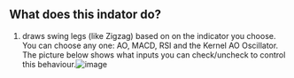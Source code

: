 ## What does this indator do?
1. draws swing legs (like Zigzag) based on on the indicator you choose. You can choose any one: AO, MACD, RSI and the Kernel AO Oscillator. The picture below shows what inputs you can check/uncheck to control this behaviour.![image](https://github.com/araamas/Pinescript-Scripts/assets/104917239/ed6245a8-a764-4ee6-9403-3501c6569f39)

